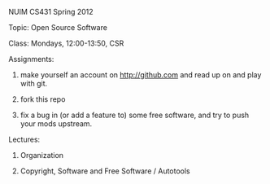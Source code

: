 NUIM CS431 Spring 2012

Topic: Open Source Software

Class: Mondays, 12:00-13:50, CSR

Assignments:

1. make yourself an account on http://github.com and read up on and
   play with git.

2. fork this repo

3. fix a bug in (or add a feature to) some free software, and try to
   push your mods upstream.

Lectures:

1. Organization

2. Copyright, Software and Free Software / Autotools
